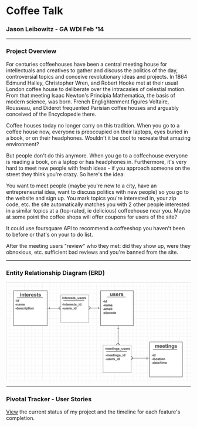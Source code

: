 # Coffee Talk
### Jason Leibowitz - GA WDI Feb '14
---

### Project Overview

For centuries coffeehouses have been a central meeting house for intellectuals and creatives to gather and discuss the politics of the day, controversial topics and conceive revolutionary ideas and projects. In 1864 Edmund Halley, Christopher Wren, and Robert Hooke met at their usual London coffee house to deliberate over the intracasies of celestial motion. From that meeting Isaac Newton's Principia Mathematica, the basis of modern science, was born. French Englightenment figures Voltaire, Rousseau, and Diderot frequented Parisian coffee houses and arguably conceived of the Encyclopedie there. 

Coffee houses today no longer carry on this tradition. When you go to a coffee house now, everyone is preoccupied on their laptops, eyes buried in a book, or on their headphones. Wouldn't it be cool to recreate that amazing environment? 

But people don't do this anymore. When you go to a coffeehouse everyone is reading a book, on a laptop or has headphones in. Furthermore, it's very hard to meet new people with fresh ideas - if you approach someone on the street they think you're crazy. So here's the idea:

You want to meet people (maybe you're new to a city, have an entrepreneurial idea, want to discuss politics with new people) so you go to the website and sign up. You mark topics you're interested in, your zip code, etc. the site automatically matches you with 2 other people interested in a similar topics at a (top-rated, ie delicious) coffeehouse near you. Maybe at some point the coffee shops will offer coupons for users of the site? 

It could use foursquare API to recommend a coffeeshop you haven't been to before or that's on your to do list. 

After the meeting users "review" who they met: did they show up, were they obnoxious, etc. sufficient bad reviews and you're banned from the site. 

---

### Entity Relationship Diagram (ERD)

![ERD](/images/Coffee_Talk_ERD.png)

--- 

### Pivotal Tracker - User Stories

[View](https://www.pivotaltracker.com/s/projects/1046526) the current status of my project and the timeline for each feature's completion.
